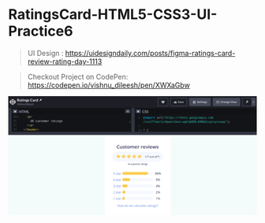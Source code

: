 # RatingsCard-HTML5-CSS3-UI-Practice6

> UI Design : 
https://uidesigndaily.com/posts/figma-ratings-card-review-rating-day-1113


> Checkout Project on CodePen: https://codepen.io/vishnu_dileesh/pen/XWXaGbw


![Ratings Card CodePen UI Dev Project Screenshot](screenshot-codepen-ui-project.png)
